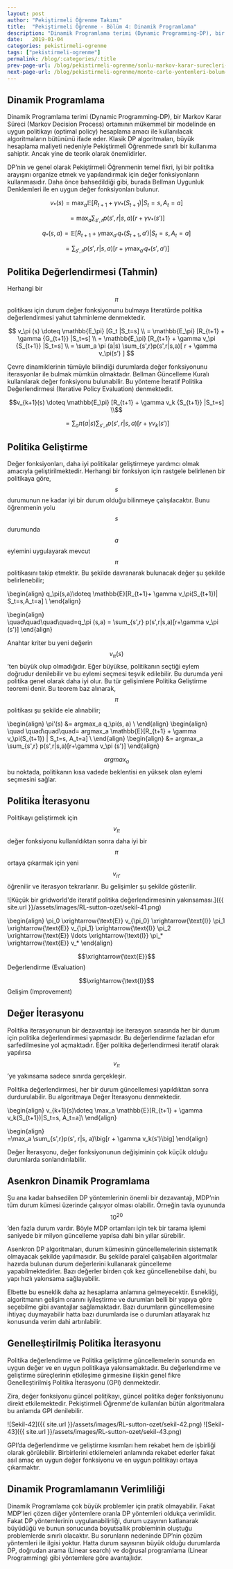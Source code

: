```yaml
---
layout: post
author: "Pekiştirmeli Öğrenme Takımı"
title:  "Pekiştirmeli Öğrenme - Bölüm 4: Dinamik Programlama"
description: "Dinamik Programlama terimi (Dynamic Programming-DP), bir  Markov Karar Süreci (Markov Decision Process) ortamının mükemmel bir modelinde en uygun politikayı (optimal policy) hesaplama amacı ile kullanılacak algoritmaların bütününü ifade eder. "
date:   2019-01-04
categories: pekistirmeli-ogrenme
tags: ["pekistirmeli-ogrenme"]
permalink: /blog/:categories/:title
prev-page-url: /blog/pekistirmeli-ogrenme/sonlu-markov-karar-surecleri-bolum-3
next-page-url: /blog/pekistirmeli-ogrenme/monte-carlo-yontemleri-bolum-5
---
```


## Dinamik Programlama

Dinamik Programlama terimi (Dynamic Programming-DP), bir  Markov Karar Süreci (Markov Decision Process) ortamının mükemmel bir modelinde en uygun politikayı (optimal policy) hesaplama amacı ile kullanılacak algoritmaların bütününü ifade eder. Klasik DP algoritmaları, büyük hesaplama maliyeti nedeniyle Pekiştirmeli Öğrenmede sınırlı bir kullanıma sahiptir. Ancak yine de teorik olarak önemlidirler. 

DP’nin ve genel olarak Pekiştirmeli Öğrenmenin temel fikri, iyi bir politika arayışını organize etmek ve yapılandırmak için değer fonksiyonların kullanmasıdır. Daha önce bahsedildiği gibi, burada Bellman Uygunluk Denklemleri ile en uygun değer fonksiyonları bulunur.

$$v_{*}(s) = \max_{a}\mathbb{E}[R_{t+1}+\gamma v_{*}(S_{t+1}) | S_t=s,A_t=a]$$

$$= \max_{a}\sum_{s',r}p(s',r|s,a)[r+\gamma v_{*}(s')]$$

$$
    q_{*}(s,a) = \mathbb{E}[R_{t+1}+\gamma \max_{a'}q_{*}(S_{t+1},a')|S_t=s, A_t=a]
$$

$$
=\sum_{s',r}p(s',r|s,a)[r+\gamma\max_{a'}q_{*}(s',a')]
$$

 
## Politika Değerlendirmesi (Tahmin)

Herhangi bir $$\pi$$ politikası için durum değer fonksiyonunu bulmaya literatürde politika değerlendirmesi yahut tahminleme denmektedir. 

$$
    v_\pi (s) \doteq \mathbb{E_\pi} [G_t |S_t=s] \\
    = \mathbb{E_\pi} [R_{t+1} + \gamma {G_{t+1}} |S_t=s] \\
    = \mathbb{E_\pi} [R_{t+1} + \gamma v_\pi {S_{t+1}} |S_t=s] \\
    = \sum_a \pi (a|s) \sum_{s',r}p(s',r|s,a)[ r + \gamma v_\pi(s') ] 
$$


Çevre dinamiklerinin tümüyle bilindiği durumlarda değer fonksiyonunu iterasyonlar ile bulmak mümkün olmaktadır. Bellman Güncelleme Kuralı kullanılarak değer fonksiyonu bulunabilir. Bu yönteme İteratif Politika Değerlendirmesi (Iterative Policy Evaluation) denmektedir.

$$v_{k+1}(s) \doteq \mathbb{E_\pi} [R_{t+1} + \gamma v_k {S_{t+1}} |S_t=s] \\$$
	
$$ = \sum_a \pi(a|s)\sum_{s',r}p(s',r|s,a)[ r + \gamma v_k(s') ] $$

## Politika Geliştirme

Değer fonksiyonları, daha iyi politikalar geliştirmeye yardımcı olmak amacıyla geliştirilmektedir. Herhangi bir fonksiyon için rastgele belirlenen bir politikaya göre, $$s$$ durumunun ne kadar iyi bir durum olduğu bilinmeye çalışılacaktır. Bunu öğrenmenin yolu $$s$$ durumunda $$a$$ eylemini uygulayarak mevcut $$\pi$$ politikasını takip etmektir. Bu şekilde davranarak bulunacak değer şu şekilde belirlenebilir;

\begin{align}
    q_\pi(s,a)\doteq \mathbb{E}[R_{t+1}+ \gamma v_\pi(S_{t+1})| S_t=s,A_t=a] \\
\end{align}

\begin{align}	
    \quad\quad\quad\quad=q_\pi (s,a) = \sum_{s',r} p(s',r|s,a)[r+\gamma v_\pi (s')]	
\end{align}

Anahtar kriter bu yeni değerin $$v_{\pi}(s)$$’ten büyük olup olmadığıdır. Eğer büyükse, politikanın seçtiği eylem doğrudur denilebilir ve bu eylemi seçmesi teşvik edilebilir. Bu durumda yeni politika genel olarak daha iyi olur. Bu tür gelişimlere Politika Geliştirme teoremi denir. Bu teorem baz alınarak, $$\pi$$ politikası şu şekilde ele alınabilir;

\begin{align}
    \pi'(s) &= argmax_a q_\pi(s, a) \\ 
	\end{align}	
	\begin{align}
    \quad \quad\quad\quad= argmax_a \mathbb{E}[R_{t+1} + \gamma v_\pi(S_{t+1}) | S_t=s, A_t=a] \\ 
	\end{align}
	\begin{align}
    &= argmax_a \sum_{s',r} p(s',r|s,a)[r+\gamma v_\pi (s')] 
\end{align}


$$argmax_a$$ bu noktada, politikanın kısa vadede beklentisi en yüksek olan eylemi seçmesini sağlar.

## Politika İterasyonu
Politikayı geliştirmek için $$v_\pi$$ değer fonksiyonu kullanıldıktan sonra daha iyi bir $$\pi$$ ortaya çıkarmak için yeni $$v_{\pi'}$$ öğrenilir ve iterasyon tekrarlanır. Bu gelişimler şu şekilde gösterilir.

![Küçük bir gridworld'de iteratif politika değerlendirmesinin yakınsaması.]({{ site.url }}/assets/images/RL-sutton-ozet/sekil-41.png)

\begin{align}
    \pi_0 \xrightarrow{\text{E}} v_{\pi_0} \xrightarrow{\text{I}} \pi_1 \xrightarrow{\text{E}} v_{\pi_1} \xrightarrow{\text{I}} \pi_2 \xrightarrow{\text{E}} \ldots \xrightarrow{\text{I}} \pi_* \xrightarrow{\text{E}} v_*
\end{align}

$$\xrightarrow{\text{E}}$$ Değerlendirme (Evaluation)

$$\xrightarrow{\text{I}}$$ Gelişim (Improvement)

## Değer İterasyonu
Politika iterasyonunun bir dezavantajı ise iterasyon sırasında her bir durum için politika değerlendirmesi yapmasıdır. Bu değerlendirme fazladan efor sarfedilmesine yol açmaktadır. Eğer politika değerlendirmesi iteratif olarak yapılırsa  $$v_\pi$$’ye yakınsama sadece sınırda gerçekleşir.

Politika değerlendirmesi, her bir durum güncellemesi yapıldıktan sonra durdurulabilir. Bu algoritmaya Değer İterasyonu denmektedir.

\begin{align}
    v_{k+1}(s)\doteq \max_a \mathbb{E}[R_{t+1} + \gamma v_k(S_{t+1})|S_t=s, A_t=a]\\
\end{align}	

\begin{align}	
    =\max_a \sum_{s',r}p(s', r|s, a)\big[r + \gamma v_k(s')\big]
\end{align}



Değer İterasyonu, değer fonksiyonunun değişiminin çok küçük olduğu durumlarda sonlandırılabilir.

## Asenkron Dinamik Programlama

Şu ana kadar bahsedilen DP yöntemlerinin önemli bir dezavantajı, MDP’nin tüm durum kümesi üzerinde çalışıyor olması olabilir. Örneğin tavla oyununda $$10^{20}$$’den fazla durum vardır. Böyle MDP ortamları için tek bir tarama işlemi saniyede bir milyon güncelleme yapılsa dahi bin yıllar sürebilir.

Asenkron DP algoritmaları, durum kümesinin güncellemelerinin sistematik olmayacak şekilde yapılmasıdır. Bu şekilde paralel çalışabilen algoritmalar hazırda bulunan durum değerlerini kullanarak güncelleme yapabilmektedirler. Bazı değerler birden çok kez güncellenebilse dahi, bu yapı hızlı yakınsama sağlayabilir.

Elbette bu esneklik daha az hesaplama anlamına gelmeyecektir. Esnekliği, algoritmanın gelişim oranını iyileştirme ve durumları belli bir yapıya göre seçebilme gibi avantajlar sağlamaktadır. Bazı durumların güncellemesine ihtiyaç duymayabilir hatta bazı durumlarda ise o durumları atlayarak hız konusunda verim dahi artırılabilir.

## Genelleştirilmiş Politika İterasyonu

Politika değerlendirme ve Politika geliştirme güncellemelerin sonunda en uygun değer ve en uygun politikaya yakınsamaktadır. Bu değerlendirme ve geliştirme süreçlerinin etkileşime girmesine ilişkin genel fikre Genelleştirilmiş Politika İterasyonu (GPI) denmektedir.

Zira, değer fonksiyonu güncel politikayı, güncel politika değer fonksiyonunu direkt etkilemektedir. Pekiştirmeli Öğrenme'de kullanılan bütün algoritmalara bu anlamda GPI denilebilir.

![Sekil-42]({{ site.url }}/assets/images/RL-sutton-ozet/sekil-42.png)
![Sekil-43]({{ site.url }}/assets/images/RL-sutton-ozet/sekil-43.png)

GPI’da değerlendirme ve geliştirme kısımları hem rekabet hem de işbirliği olarak görülebilir. Birbirlerini etkilemeleri anlamında rekabet ederler fakat asıl amaç en uygun değer fonksiyonu ve en uygun politikayı ortaya çıkarmaktır.

## Dinamik Programlamanın Verimliliği

Dinamik Programlama çok büyük problemler için pratik olmayabilir. Fakat MDP'leri çözen diğer yöntemlere oranla DP yöntemleri oldukça verimlidir. Fakat DP yöntemlerinin uygulanabilirliği, durum uzayının katlanarak büyüdüğü ve bunun sonucunda boyutsallık probleminin oluştuğu problemlerde sınırlı olacaktır. Bu sorunların nedeninde DP’nin çözüm yöntemleri ile ilgisi yoktur. Hatta durum sayısının büyük olduğu durumlarda DP, doğrudan arama (Linear search) ve doğrusal programlama (Linear Programming) gibi yöntemlere göre avantajlıdır.

